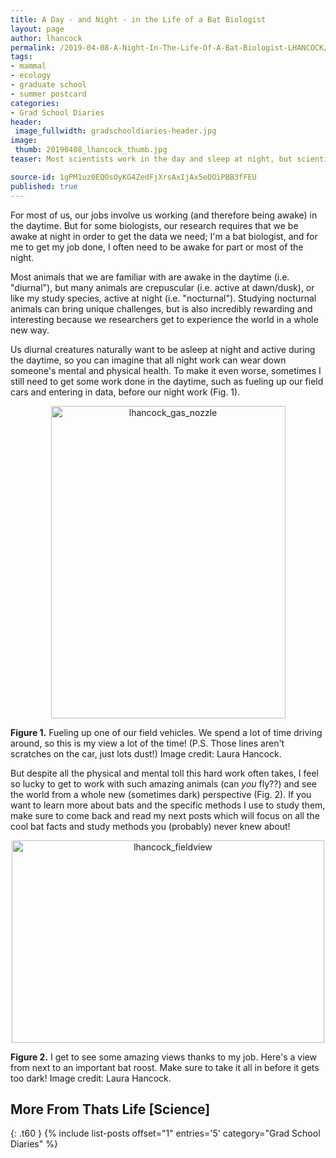 ```yaml
---
title: A Day - and Night - in the Life of a Bat Biologist
layout: page
author: lhancock
permalink: /2019-04-08-A-Night-In-The-Life-Of-A-Bat-Biologist-LHANCOCK/
tags:
- mammal
- ecology
- graduate school
- summer postcard
categories:
- Grad School Diaries 
header:
 image_fullwidth: gradschooldiaries-header.jpg
image:
 thumb: 20190408_lhancock_thumb.jpg
teaser: Most scientists work in the day and sleep at night, but scientists who study nocturnal animals don’t get that luxury!

source-id: 1gPM1uz0EQOsOyKG4ZedFjXrsAxIjAx5eDOiPBB3fFEU
published: true
---
```


For most of us, our jobs involve us working (and therefore being awake) in the daytime. But for some biologists, our research requires that we be awake at night in order to get the data we need; I'm a bat biologist, and for me to get my job done, I often need to be awake for part or most of the night. 

Most animals that we are familiar with are awake in the daytime (i.e. "diurnal"), but many animals are crepuscular (i.e. active at dawn/dusk), or like my study species, active at night (i.e. "nocturnal"). Studying nocturnal animals can bring unique challenges, but is also incredibly rewarding and interesting because we researchers get to experience the world in a whole new way. 

Us diurnal creatures naturally want to be asleep at night and active during the daytime, so you can imagine that all night work can wear down someone's mental and physical health. To make it even worse, sometimes I still need to get some work done in the daytime, such as fueling up our field cars and entering in data, before our night work (Fig. 1).

<center><a data-flickr-embed="true"  href="https://www.flickr.com/photos/139839751@N06/46821903034/in/dateposted-friend/" title="lhancock_gas_nozzle"><img src="https://live.staticflickr.com/7878/46821903034_860db79f0c.jpg" width="375" height="500" alt="lhancock_gas_nozzle"></a><script async src="//embedr.flickr.com/assets/client-code.js" charset="utf-8"></script></center>

**Figure 1.** Fueling up one of our field vehicles. We spend a lot of time driving around, so this is my view a lot of the time! (P.S. Those lines aren't scratches on the car, just lots dust!) Image credit: Laura Hancock. 

But despite all the physical and mental toll this hard work often takes, I feel so lucky to get to work with such amazing animals (can *you* fly??) and see the world from a whole new (sometimes dark) perspective (Fig. 2). If you want to learn more about bats and the specific methods I use to study them, make sure to come back and read my next posts which will focus on all the cool bat facts and study methods you (probably) never knew about! 

<center><a data-flickr-embed="true"  href="https://www.flickr.com/photos/139839751@N06/47545408231/in/dateposted-friend/" title="lhancock_fieldview"><img src="https://live.staticflickr.com/7918/47545408231_f7b6a7d525.jpg" width="500" height="324" alt="lhancock_fieldview"></a><script async src="//embedr.flickr.com/assets/client-code.js" charset="utf-8"></script></center>

**Figure 2.** I get to see some amazing views thanks to my job. Here's a view from next to an important bat roost. Make sure to take it all in before it gets too dark! Image credit: Laura Hancock.

## More From Thats Life [Science]
{: .t60 }
{% include list-posts offset="1" entries='5' category="Grad School Diaries" %}

